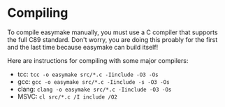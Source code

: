 # Compiling

To compile easymake manually, you must use a C compiler that supports the full C89 standard.
Don't worry, you are doing this proably for the first and the last time because easymake can build itself!

Here are instructions for compiling with some major compilers:
* tcc:   `tcc -o easymake src/*.c -Iinclude -O3 -Os`
* gcc:   `gcc -o easymake src/*.c -Iinclude -s -O3 -Os`
* clang: `clang -o easymake src/*.c -Iinclude -O3 -Os`
* MSVC:  `cl src/*.c /I include /O2`
